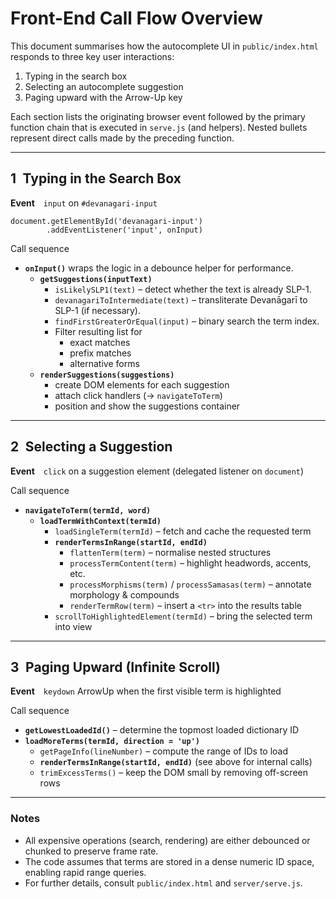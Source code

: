 # Front-End Call Flow Overview

This document summarises how the autocomplete UI in `public/index.html` responds to three key user interactions:

1. Typing in the search box
2. Selecting an autocomplete suggestion
3. Paging upward with the Arrow-Up key

Each section lists the originating browser event followed by the primary function chain that is executed in `serve.js` (and helpers).  Nested bullets represent direct calls made by the preceding function.

---

## 1 Typing in the Search Box

**Event** `input` on `#devanagari-input`

```
document.getElementById('devanagari-input')
        .addEventListener('input', onInput)
```

Call sequence

- **`onInput()`** wraps the logic in a debounce helper for performance.
  - **`getSuggestions(inputText)`**
    - `isLikelySLP1(text)` – detect whether the text is already SLP-1.
    - `devanagariToIntermediate(text)` – transliterate Devanāgarī to SLP-1 (if necessary).
    - `findFirstGreaterOrEqual(input)` – binary search the term index.
    - Filter resulting list for
      - exact matches
      - prefix matches
      - alternative forms
  - **`renderSuggestions(suggestions)`**
    - create DOM elements for each suggestion
    - attach click handlers (→ `navigateToTerm`)
    - position and show the suggestions container

---

## 2 Selecting a Suggestion

**Event** `click` on a suggestion element (delegated listener on `document`)

Call sequence

- **`navigateToTerm(termId, word)`**
  - **`loadTermWithContext(termId)`**
    - `loadSingleTerm(termId)` – fetch and cache the requested term
    - **`renderTermsInRange(startId, endId)`**
      - `flattenTerm(term)` – normalise nested structures
      - `processTermContent(term)` – highlight headwords, accents, etc.
      - `processMorphisms(term)` / `processSamasas(term)` – annotate morphology & compounds
      - `renderTermRow(term)` – insert a `<tr>` into the results table
    - `scrollToHighlightedElement(termId)` – bring the selected term into view

---

## 3 Paging Upward (Infinite Scroll)

**Event** `keydown` ArrowUp when the first visible term is highlighted

Call sequence

- **`getLowestLoadedId()`** – determine the topmost loaded dictionary ID
- **`loadMoreTerms(termId, direction = 'up')`**
  - `getPageInfo(lineNumber)` – compute the range of IDs to load
  - **`renderTermsInRange(startId, endId)`** (see above for internal calls)
  - `trimExcessTerms()` – keep the DOM small by removing off-screen rows

---

### Notes

* All expensive operations (search, rendering) are either debounced or chunked to preserve frame rate.
* The code assumes that terms are stored in a dense numeric ID space, enabling rapid range queries.
* For further details, consult `public/index.html` and `server/serve.js`.